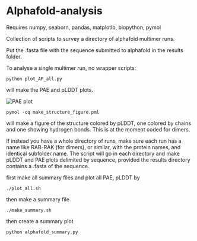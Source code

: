 # Alphafold-analysis

Requires numpy, seaborn, pandas,  matplotlb, biopython, pymol

Collection of scripts to survey a directory of alphafold multimer runs.

Put the .fasta file with the sequence submitted to alphafold in the results folder.

To analyse a single multimer run, no wrapper scripts:

```
python plot_AF_all.py
```

will make the PAE and pLDDT plots.

![PAE plot](https://i.imgur.com/f41BenC.png)

```
pymol -cq make_structure_figure.pml
```
will make a figure of the structure colored by pLDDT, one colored by chains and one showing hydrogen bonds.
This is at the moment coded for dimers.

If instead you have a whole directory of runs, make sure each run has a name like RAB-RAK (for dimers), or similar, with the protein names, and identical subfolder name.
The script  will go in each directory and make pLDDT and PAE plots delimited by sequence, provided the results directory contains a .fasta of the sequence.

first make all summary files and plot all PAE, pLDDT by

```
./plot_all.sh
```
then make a summary file

```
./make_summary.sh
```
then create a summary plot

```
python alphafold_summary.py
```


